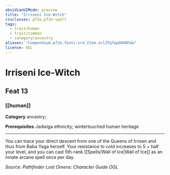 ```yaml
---
obsidianUIMode: preview
title: "Irriseni Ice-Witch"
cssclasses: pf2e,pf2e-spell
tags:
  - trait/human
  - trait/common
  - category/ancestry
aliases: "Compendium.pf2e.feats-srd.Item.arlZTqfppOAXBhdw"
license: OGL
---
```

# Irriseni Ice-Witch
## Feat 13
### [[human]]

**Category** ancestry; 



**Prerequisites** Jadwiga ethnicity; wintertouched human heritage
* * *
You can trace your direct descent from one of the Queens of Irrisen and thus from Baba Yaga herself. Your resistance to cold increases to 5 + half your level, and you can cast 5th-rank [[Spells/Wall of Ice|Wall of Ice]] as an innate arcane spell once per day.

*Source: Pathfinder Lost Omens: Character Guide*
*OGL*